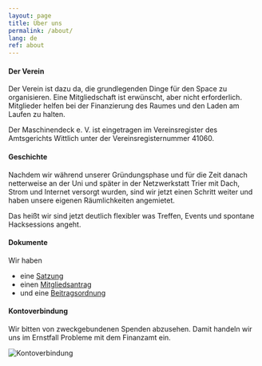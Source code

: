 ```yaml
---
layout: page
title: Über uns
permalink: /about/
lang: de
ref: about
---
```


#### Der Verein

Der Verein ist dazu da, die grundlegenden Dinge für den Space zu organisieren.
Eine Mitgliedschaft ist erwünscht, aber nicht erforderlich.
Mitglieder helfen bei der Finanzierung des Raumes und den Laden am Laufen zu halten.  
  
Der Maschinendeck e. V. ist eingetragen im Vereinsregister des Amtsgerichts Wittlich unter der Vereinsregisternummer 41060.



#### Geschichte

Nachdem wir während unserer Gründungsphase und für die Zeit danach netterweise an der Uni und später in der Netzwerkstatt Trier mit Dach, Strom und Internet versorgt wurden, sind wir jetzt einen Schritt weiter und haben unsere eigenen Räumlichkeiten angemietet.

Das heißt wir sind jetzt deutlich flexibler was Treffen, Events und spontane Hacksessions angeht.



#### Dokumente

Wir haben

  * eine [Satzung](https://github.com/maschinendeck/Documents/blob/master/Maschinendeck-Satzung.pdf?raw=true)
  * einen [Mitgliedsantrag](https://github.com/maschinendeck/Documents/blob/master/Mitgliedsantrag.pdf?raw=true)
  * und eine [Beitragsordnung](https://github.com/maschinendeck/Documents/blob/master/Maschinendeck-Beitragsordnung.pdf?raw=true)


#### Kontoverbindung

Wir bitten von zweckgebundenen Spenden abzusehen. Damit handeln wir uns im Ernstfall Probleme mit dem Finanzamt ein.

<!--
Kontoinhaber: Maschinendeck e.V.  
IBAN: DE83 5855 0130 0001 0717 03  
BIC: TRISDE55XXX  
-->
![Kontoverbindung](/images/konto.png)


